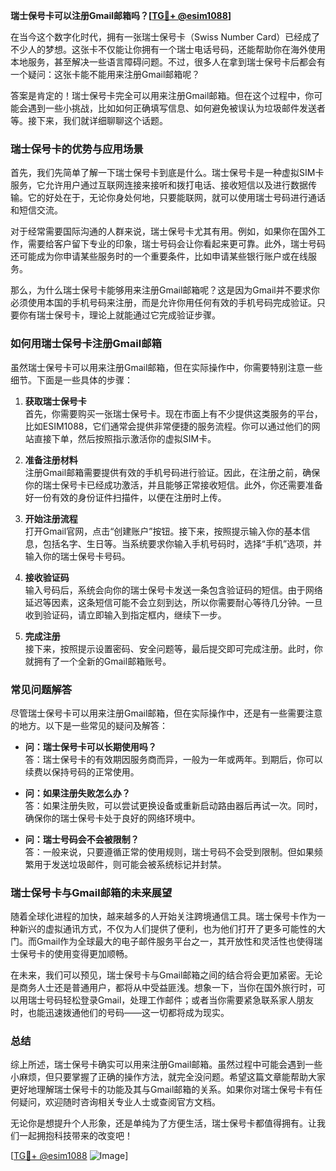 **瑞士保号卡可以注册Gmail邮箱吗？[[TG💪+ @esim1088](https://t.me/s/esim1088)]**

在当今这个数字化时代，拥有一张瑞士保号卡（Swiss Number Card）已经成了不少人的梦想。这张卡不仅能让你拥有一个瑞士电话号码，还能帮助你在海外使用本地服务，甚至解决一些语言障碍问题。不过，很多人在拿到瑞士保号卡后都会有一个疑问：这张卡能不能用来注册Gmail邮箱呢？

答案是肯定的！瑞士保号卡完全可以用来注册Gmail邮箱。但在这个过程中，你可能会遇到一些小挑战，比如如何正确填写信息、如何避免被误认为垃圾邮件发送者等。接下来，我们就详细聊聊这个话题。

### **瑞士保号卡的优势与应用场景**

首先，我们先简单了解一下瑞士保号卡到底是什么。瑞士保号卡是一种虚拟SIM卡服务，它允许用户通过互联网连接来接听和拨打电话、接收短信以及进行数据传输。它的好处在于，无论你身处何地，只要能联网，就可以使用瑞士号码进行通话和短信交流。

对于经常需要国际沟通的人群来说，瑞士保号卡尤其有用。例如，如果你在国外工作，需要给客户留下专业的印象，瑞士号码会让你看起来更可靠。此外，瑞士号码还可能成为你申请某些服务时的一个重要条件，比如申请某些银行账户或在线服务。

那么，为什么瑞士保号卡能够用来注册Gmail邮箱呢？这是因为Gmail并不要求你必须使用本国的手机号码来注册，而是允许你用任何有效的手机号码完成验证。只要你有瑞士保号卡，理论上就能通过它完成验证步骤。

### **如何用瑞士保号卡注册Gmail邮箱**

虽然瑞士保号卡可以用来注册Gmail邮箱，但在实际操作中，你需要特别注意一些细节。下面是一些具体的步骤：

1. **获取瑞士保号卡**  
   首先，你需要购买一张瑞士保号卡。现在市面上有不少提供这类服务的平台，比如ESIM1088，它们通常会提供非常便捷的服务流程。你可以通过他们的网站直接下单，然后按照指示激活你的虚拟SIM卡。

2. **准备注册材料**  
   注册Gmail邮箱需要提供有效的手机号码进行验证。因此，在注册之前，确保你的瑞士保号卡已经成功激活，并且能够正常接收短信。此外，你还需要准备好一份有效的身份证件扫描件，以便在注册时上传。

3. **开始注册流程**  
   打开Gmail官网，点击“创建账户”按钮。接下来，按照提示输入你的基本信息，包括名字、生日等。当系统要求你输入手机号码时，选择“手机”选项，并输入你的瑞士保号卡号码。

4. **接收验证码**  
   输入号码后，系统会向你的瑞士保号卡发送一条包含验证码的短信。由于网络延迟等因素，这条短信可能不会立刻到达，所以你需要耐心等待几分钟。一旦收到验证码，请立即输入到指定框内，继续下一步。

5. **完成注册**  
   接下来，按照提示设置密码、安全问题等，最后提交即可完成注册。此时，你就拥有了一个全新的Gmail邮箱账号。

### **常见问题解答**

尽管瑞士保号卡可以用来注册Gmail邮箱，但在实际操作中，还是有一些需要注意的地方。以下是一些常见的疑问及解答：

- **问：瑞士保号卡可以长期使用吗？**  
  答：瑞士保号卡的有效期因服务商而异，一般为一年或两年。到期后，你可以续费以保持号码的正常使用。

- **问：如果注册失败怎么办？**  
  答：如果注册失败，可以尝试更换设备或重新启动路由器后再试一次。同时，确保你的瑞士保号卡处于良好的网络环境中。

- **问：瑞士号码会不会被限制？**  
  答：一般来说，只要遵循正常的使用规则，瑞士号码不会受到限制。但如果频繁用于发送垃圾邮件，则可能会被系统标记并封禁。

### **瑞士保号卡与Gmail邮箱的未来展望**

随着全球化进程的加快，越来越多的人开始关注跨境通信工具。瑞士保号卡作为一种新兴的虚拟通讯方式，不仅为人们提供了便利，也为他们打开了更多可能性的大门。而Gmail作为全球最大的电子邮件服务平台之一，其开放性和灵活性也使得瑞士保号卡的使用变得更加顺畅。

在未来，我们可以预见，瑞士保号卡与Gmail邮箱之间的结合将会更加紧密。无论是商务人士还是普通用户，都将从中受益匪浅。想象一下，当你在国外旅行时，可以用瑞士号码轻松登录Gmail，处理工作邮件；或者当你需要紧急联系家人朋友时，也能迅速拨通他们的号码——这一切都将成为现实。

### **总结**

综上所述，瑞士保号卡确实可以用来注册Gmail邮箱。虽然过程中可能会遇到一些小麻烦，但只要掌握了正确的操作方法，就完全没问题。希望这篇文章能帮助大家更好地理解瑞士保号卡的功能及其与Gmail邮箱的关系。如果你对瑞士保号卡有任何疑问，欢迎随时咨询相关专业人士或查阅官方文档。

无论你是想提升个人形象，还是单纯为了方便生活，瑞士保号卡都值得拥有。让我们一起拥抱科技带来的改变吧！

[[TG💪+ @esim1088](https://t.me/s/esim1088) ![Image](https://i.postimg.cc/4NQfJmqS/Snipaste-2025-05-13-00-14-12.png)]